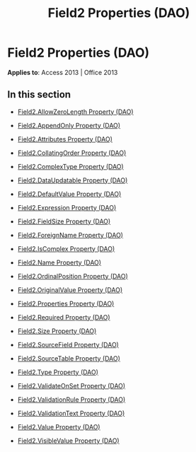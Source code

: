 ﻿---
title: Field2 Properties (DAO)
TOCTitle: Properties
ms:assetid: 58b44dfc-3fa7-4c69-80cf-04f231c49899
ms:mtpsurl: https://msdn.microsoft.com/library/Dn124918(v=office.15)
ms:contentKeyID: 52072538
ms.date: 09/18/2015
mtps_version: v=office.15
---

# Field2 Properties (DAO)


**Applies to**: Access 2013 | Office 2013

## In this section

  - [Field2.AllowZeroLength Property (DAO)](field2-allowzerolength-property-dao.md)

  - [Field2.AppendOnly Property (DAO)](field2-appendonly-property-dao.md)

  - [Field2.Attributes Property (DAO)](field2-attributes-property-dao.md)

  - [Field2.CollatingOrder Property (DAO)](field2-collatingorder-property-dao.md)

  - [Field2.ComplexType Property (DAO)](field2-complextype-property-dao.md)

  - [Field2.DataUpdatable Property (DAO)](field2-dataupdatable-property-dao.md)

  - [Field2.DefaultValue Property (DAO)](field2-defaultvalue-property-dao.md)

  - [Field2.Expression Property (DAO)](field2-expression-property-dao.md)

  - [Field2.FieldSize Property (DAO)](field2-fieldsize-property-dao.md)

  - [Field2.ForeignName Property (DAO)](field2-foreignname-property-dao.md)

  - [Field2.IsComplex Property (DAO)](field2-iscomplex-property-dao.md)

  - [Field2.Name Property (DAO)](field2-name-property-dao.md)

  - [Field2.OrdinalPosition Property (DAO)](field2-ordinalposition-property-dao.md)

  - [Field2.OriginalValue Property (DAO)](field2-originalvalue-property-dao.md)

  - [Field2.Properties Property (DAO)](field2-properties-property-dao.md)

  - [Field2.Required Property (DAO)](field2-required-property-dao.md)

  - [Field2.Size Property (DAO)](field2-size-property-dao.md)

  - [Field2.SourceField Property (DAO)](field2-sourcefield-property-dao.md)

  - [Field2.SourceTable Property (DAO)](field2-sourcetable-property-dao.md)

  - [Field2.Type Property (DAO)](field2-type-property-dao.md)

  - [Field2.ValidateOnSet Property (DAO)](field2-validateonset-property-dao.md)

  - [Field2.ValidationRule Property (DAO)](field2-validationrule-property-dao.md)

  - [Field2.ValidationText Property (DAO)](field2-validationtext-property-dao.md)

  - [Field2.Value Property (DAO)](field2-value-property-dao.md)

  - [Field2.VisibleValue Property (DAO)](field2-visiblevalue-property-dao.md)

